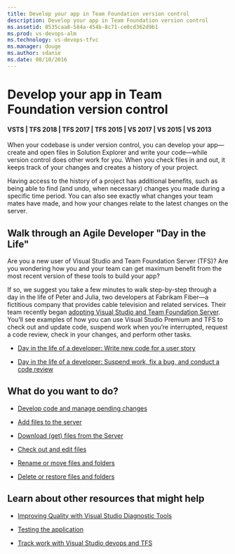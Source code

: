```yaml
---
title: Develop your app in Team Foundation version control
description: Develop your app in Team Foundation version control
ms.assetid: 8535caa8-584a-454b-8c71-ce0cd362d9b1
ms.prod: vs-devops-alm
ms.technology: vs-devops-tfvc
ms.manager: douge
ms.author: sdanie
ms.date: 08/10/2016
---
```


# Develop your app in Team Foundation version control

#### VSTS | TFS 2018 | TFS 2017 | TFS 2015 | VS 2017 | VS 2015 | VS 2013

When your codebase is under version control, you can develop your app—create and open files in Solution Explorer and write your code—while version control does other work for you. When you check files in and out, it keeps track of your changes and creates a history of your project.

Having access to the history of a project has additional benefits, such as being able to find (and undo, when necessary) changes you made during a specific time period. You can also see exactly what changes your team mates have made, and how your changes relate to the latest changes on the server.

## Walk through an Agile Developer "Day in the Life"

Are you a new user of Visual Studio and Team Foundation Server (TFS)? Are you wondering how you and your team can get maximum benefit from the most recent version of these tools to build your app?

If so, we suggest you take a few minutes to walk step-by-step through a day in the life of Peter and Julia, two developers at Fabrikam Fiber—a fictitious company that provides cable television and related services. Their team recently began [adopting Visual Studio and Team Foundation Server](https://msdn.microsoft.com/library/dd286491). You’ll see examples of how you can use Visual Studio Premium and TFS to check out and update code, suspend work when you’re interrupted, request a code review, check in your changes, and perform other tasks.

-    [Day in the life of a developer: Write new code for a user story](day-life-alm-developer-write-new-code-user-story.md) 

-    [Day in the life of a developer: Suspend work, fix a bug, and conduct a code review](day-life-alm-developer-suspend-work-fix-bug-conduct-code-review.md) 

## What do you want to do?

-    [Develop code and manage pending changes](develop-code-manage-pending-changes.md) 

-    [Add files to the server](add-files-server.md) 

-    [Download (get) files from the Server](download-get-files-from-server.md) 

-    [Check out and edit files](check-out-edit-files.md) 

-    [Rename or move files and folders](rename-move-files-folders.md) 

-    [Delete or restore files and folders](delete-restore-files-folders.md) 

## Learn about other resources that might help

-    [Improving Quality with Visual Studio Diagnostic Tools](https://msdn.microsoft.com/library/dd264943) 

-    [Testing the application](../manual-test/index.md) 

-    [Track work with Visual Studio devops and TFS](../work/backlogs/overview.md) 
